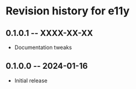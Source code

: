 # Revision history for e11y

## 0.1.0.1 -- XXXX-XX-XX

* Documentation tweaks

## 0.1.0.0 -- 2024-01-16

* Initial release
